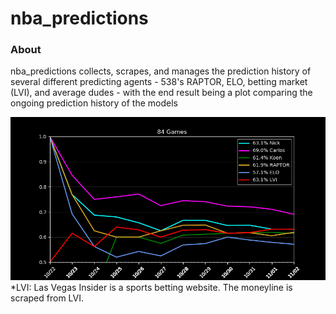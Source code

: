 # nba_predictions

### About
nba_predictions collects, scrapes, and manages the prediction history of several different predicting agents - 538's RAPTOR, ELO, betting market (LVI), and average dudes - with the end result being a plot comparing the ongoing prediction history of the models

![alt text](nba_predictions/figs/Figure_1.png)
*LVI: Las Vegas Insider is a sports betting website. The moneyline is scraped from LVI.
